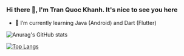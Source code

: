 ### Hi there 👋, I'm Tran Quoc Khanh. It's nice to see you here

- 🌱 I’m currently learning Java (Android) and Dart (Flutter) 

![Anurag's GitHub stats](https://github-readme-stats.vercel.app/api?username=KSB-tqk&show_icons=true&theme=gotham)

[![Top Langs](https://github-readme-stats.vercel.app/api/top-langs/?username=KSB-tqk&layout=compact&theme=gotham)](https://github.com/anuraghazra/github-readme-stats)


